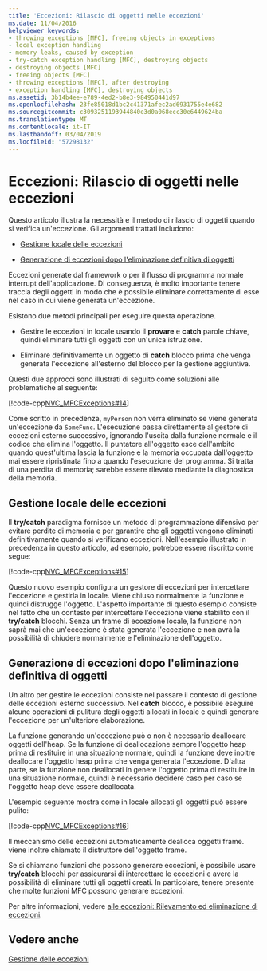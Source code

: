 ```yaml
---
title: 'Eccezioni: Rilascio di oggetti nelle eccezioni'
ms.date: 11/04/2016
helpviewer_keywords:
- throwing exceptions [MFC], freeing objects in exceptions
- local exception handling
- memory leaks, caused by exception
- try-catch exception handling [MFC], destroying objects
- destroying objects [MFC]
- freeing objects [MFC]
- throwing exceptions [MFC], after destroying
- exception handling [MFC], destroying objects
ms.assetid: 3b14b4ee-e789-4ed2-b8e3-984950441d97
ms.openlocfilehash: 23fe85018d1bc2c41371afec2ad6931755e4e682
ms.sourcegitcommit: c3093251193944840e3d0a068ecc30e6449624ba
ms.translationtype: MT
ms.contentlocale: it-IT
ms.lasthandoff: 03/04/2019
ms.locfileid: "57298132"
---
```

# <a name="exceptions-freeing-objects-in-exceptions"></a>Eccezioni: Rilascio di oggetti nelle eccezioni

Questo articolo illustra la necessità e il metodo di rilascio di oggetti quando si verifica un'eccezione. Gli argomenti trattati includono:

- [Gestione locale delle eccezioni](#_core_handling_the_exception_locally)

- [Generazione di eccezioni dopo l'eliminazione definitiva di oggetti](#_core_throwing_exceptions_after_destroying_objects)

Eccezioni generate dal framework o per il flusso di programma normale interrupt dell'applicazione. Di conseguenza, è molto importante tenere traccia degli oggetti in modo che è possibile eliminare correttamente di esse nel caso in cui viene generata un'eccezione.

Esistono due metodi principali per eseguire questa operazione.

- Gestire le eccezioni in locale usando il **provare** e **catch** parole chiave, quindi eliminare tutti gli oggetti con un'unica istruzione.

- Eliminare definitivamente un oggetto di **catch** blocco prima che venga generata l'eccezione all'esterno del blocco per la gestione aggiuntiva.

Questi due approcci sono illustrati di seguito come soluzioni alle problematiche al seguente:

[!code-cpp[NVC_MFCExceptions#14](../mfc/codesnippet/cpp/exceptions-freeing-objects-in-exceptions_1.cpp)]

Come scritto in precedenza, `myPerson` non verrà eliminato se viene generata un'eccezione da `SomeFunc`. L'esecuzione passa direttamente al gestore di eccezioni esterno successivo, ignorando l'uscita dalla funzione normale e il codice che elimina l'oggetto. Il puntatore all'oggetto esce dall'ambito quando quest'ultima lascia la funzione e la memoria occupata dall'oggetto mai essere ripristinata fino a quando l'esecuzione del programma. Si tratta di una perdita di memoria; sarebbe essere rilevato mediante la diagnostica della memoria.

##  <a name="_core_handling_the_exception_locally"></a> Gestione locale delle eccezioni

Il **try/catch** paradigma fornisce un metodo di programmazione difensivo per evitare perdite di memoria e per garantire che gli oggetti vengono eliminati definitivamente quando si verificano eccezioni. Nell'esempio illustrato in precedenza in questo articolo, ad esempio, potrebbe essere riscritto come segue:

[!code-cpp[NVC_MFCExceptions#15](../mfc/codesnippet/cpp/exceptions-freeing-objects-in-exceptions_2.cpp)]

Questo nuovo esempio configura un gestore di eccezioni per intercettare l'eccezione e gestirla in locale. Viene chiuso normalmente la funzione e quindi distrugge l'oggetto. L'aspetto importante di questo esempio consiste nel fatto che un contesto per intercettare l'eccezione viene stabilito con il **try/catch** blocchi. Senza un frame di eccezione locale, la funzione non saprà mai che un'eccezione è stata generata l'eccezione e non avrà la possibilità di chiudere normalmente e l'eliminazione dell'oggetto.

##  <a name="_core_throwing_exceptions_after_destroying_objects"></a> Generazione di eccezioni dopo l'eliminazione definitiva di oggetti

Un altro per gestire le eccezioni consiste nel passare il contesto di gestione delle eccezioni esterno successivo. Nel **catch** blocco, è possibile eseguire alcune operazioni di pulitura degli oggetti allocati in locale e quindi generare l'eccezione per un'ulteriore elaborazione.

La funzione generando un'eccezione può o non è necessario deallocare oggetti dell'heap. Se la funzione di deallocazione sempre l'oggetto heap prima di restituire in una situazione normale, quindi la funzione deve inoltre deallocare l'oggetto heap prima che venga generata l'eccezione. D'altra parte, se la funzione non deallocati in genere l'oggetto prima di restituire in una situazione normale, quindi è necessario decidere caso per caso se l'oggetto heap deve essere deallocata.

L'esempio seguente mostra come in locale allocati gli oggetti può essere pulito:

[!code-cpp[NVC_MFCExceptions#16](../mfc/codesnippet/cpp/exceptions-freeing-objects-in-exceptions_3.cpp)]

Il meccanismo delle eccezioni automaticamente dealloca oggetti frame. viene inoltre chiamato il distruttore dell'oggetto frame.

Se si chiamano funzioni che possono generare eccezioni, è possibile usare **try/catch** blocchi per assicurarsi di intercettare le eccezioni e avere la possibilità di eliminare tutti gli oggetti creati. In particolare, tenere presente che molte funzioni MFC possono generare eccezioni.

Per altre informazioni, vedere [alle eccezioni: Rilevamento ed eliminazione di eccezioni](../mfc/exceptions-catching-and-deleting-exceptions.md).

## <a name="see-also"></a>Vedere anche

[Gestione delle eccezioni](../mfc/exception-handling-in-mfc.md)
